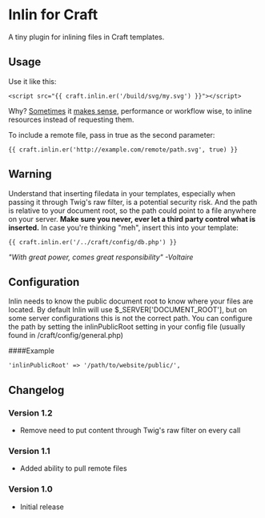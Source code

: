 Inlin for Craft
===========

A tiny plugin for inlining files in Craft templates.


Usage
---
Use it like this:

    <script src="{{ craft.inlin.er('/build/svg/my.svg') }}"></script>

Why? [Sometimes](http://css-tricks.com/svg-sprites-use-better-icon-fonts/) it
[makes sense](http://www.yottaa.com/blog/bid/306224/Inlining-for-Performance-When-to-Let-the-Cache-Go),
performance or workflow wise, to inline resources instead of requesting them.

To include a remote file, pass in true as the second parameter:

	{{ craft.inlin.er('http://example.com/remote/path.svg', true) }}

Warning
---
Understand that inserting filedata in your templates, especially when passing it through Twig's raw filter,
is a potential security risk. And the path is relative to your document root, so the path could point to a
file anywhere on your server. **Make sure you never, ever let a third party control what is inserted.**
In case you're thinking "meh", insert this into your template:

    {{ craft.inlin.er('/../craft/config/db.php') }}

*"With great power, comes great responsibility" -Voltaire*


Configuration
---
Inlin needs to know the public document root to know where your files are located. By default
Inlin will use $_SERVER['DOCUMENT_ROOT'], but on some server configurations this is not the correct
path. You can configure the path by setting the inlinPublicRoot setting in your config file
(usually found in /craft/config/general.php)

####Example

    'inlinPublicRoot' => '/path/to/website/public/',


Changelog
---
### Version 1.2
 - Remove need to put content through Twig's raw filter on every call

### Version 1.1
 - Added ability to pull remote files

### Version 1.0
 - Initial release